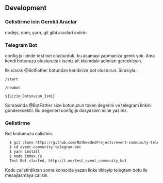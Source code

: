 ## Development

### Gelistirme icin Gerekli Araclar
  nodejs, npm, yarn, git gibi araclari indirin.

### Telegram Bot
  config.js icinde test bot olusturduk, bu asamayi yapmaniza gerek yok. Ama kendi botunuzu olusturucak iseniz alt kisimdaki adimlari gercekleyin.

Ilk olarak @BotFather botundan kendinize bot olusturun. Sirasiyla:

	/start

	/newbot
	
	${Sizin_Botunuzun_Ismi}

Sonrasinda @BotFather size botunuzun token degerini ve telegram linkini gonderecektir. Bu degerleri config.js dosyasinin icine yaziniz.

### Gelistirme
  Bot kodumuzu calistirin.

```bash
  $ git clone https://github.com/NotNeededProjects/event-community-telegram-bot
  $ cd event-community-telegram-bot
  $ yarn install
  $ node index.js
  Test Bot started, http://t.me/test_event_community_bot
```

Kodu calistirdiktan sonra konsolda yazan linke tiklayip telegram botu ile mesajlasmaya calisin.